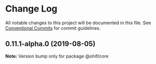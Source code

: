 # Change Log

All notable changes to this project will be documented in this file.
See [Conventional Commits](https://conventionalcommits.org) for commit guidelines.

## 0.11.1-alpha.0 (2019-08-05)

**Note:** Version bump only for package @ohif/core
